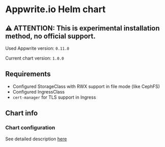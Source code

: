 # Appwrite.io Helm chart

## ⚠️ ATTENTION: This is experimental installation method, no official support.

Used Appwrite version: `0.11.0`

Current chart version: `1.0.0`

<!-- RU: [link](README_ru.md) -->

## Requirements

- Configured StorageClass with RWX support in file mode (like CephFS)
- Configured IngressClass
- `cert-manager` for TLS support in Ingress

## Chart info

### Chart configuration

See detailed description [here](docs/Values.md)

